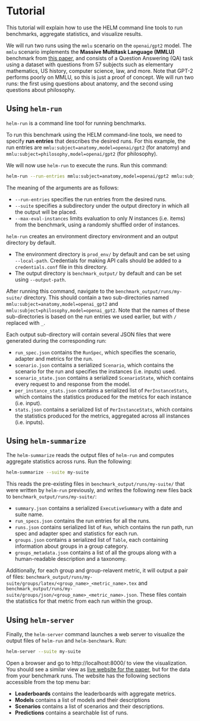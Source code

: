 # Tutorial

This tutorial will explain how to use the HELM command line tools to run benchmarks, aggregate statistics, and visualize results.

We will run two runs using the `mmlu` scenario on the `openai/gpt2` model. The `mmlu` scenario implements the **Massive Multitask Language (MMLU)** benchmark from [this paper](https://arxiv.org/pdf/2009.03300.pdf), and consists of a Question Answering (QA) task using a dataset with questions from 57 subjects such as elementary mathematics, US history, computer science, law, and more. Note that GPT-2 performs poorly on MMLU, so this is just a proof of concept. We will run two runs: the first using questions about anatomy, and the second using questions about philosophy.

## Using `helm-run`

`helm-run` is a command line tool for running benchmarks.

To run this benchmark using the HELM command-line tools, we need to specify **run entries** that describes the desired runs. For this example, the run entries are `mmlu:subject=anatomy,model=openai/gpt2` (for anatomy) and `mmlu:subject=philosophy,model=openai/gpt2` (for philosophy).

We will now use `helm-run` to execute the runs. Run this command:

```sh
helm-run --run-entries mmlu:subject=anatomy,model=openai/gpt2 mmlu:subject=philosophy,model=openai/gpt2 --suite my-suite --max-eval-instances 10
```

The meaning of the arguments are as follows:

- `--run-entries` specifies the run entries from the desired runs.
- `--suite` specifies a subdirectory under the output directory in which all the output will be placed.
- `--max-eval-instances` limits evaluation to only *N* instances (i.e. items) from the benchmark, using a randomly shuffled order of instances.

`helm-run` creates an environment directory environment and an output directory by default.

-  The environment directory is `prod_env/` by default and can be set using `--local-path`. Credentials for making API calls should be added to a `credentials.conf` file in this directory.
-  The output directory is `benchmark_output/` by default and can be set using `--output-path`.

After running this command, navigate to the `benchmark_output/runs/my-suite/` directory. This should contain a two sub-directories named `mmlu:subject=anatomy,model=openai_gpt2` and `mmlu:subject=philosophy,model=openai_gpt2`. Note that the names of these sub-directories is based on the run entries we used earlier, but with `/` replaced with `_`.

Each output sub-directory will contain several JSON files that were generated during the corresponding run:

- `run_spec.json` contains the `RunSpec`, which specifies the scenario, adapter and metrics for the run.
- `scenario.json` contains a serialized `Scenario`, which contains the scenario for the run and specifies the instances (i.e. inputs) used.
- `scenario_state.json` contains a serialized `ScenarioState`, which contains every request to and response from the model.
- `per_instance_stats.json` contains a serialized list of `PerInstanceStats`, which contains the statistics produced for the metrics for each instance (i.e. input).
- `stats.json` contains a serialized list of `PerInstanceStats`, which contains the statistics produced for the metrics, aggregated across all instances (i.e. inputs).

## Using `helm-summarize`

The `helm-summarize` reads the output files of `helm-run` and computes aggregate statistics across runs. Run the following:

```sh
helm-summarize --suite my-suite
```

This reads the pre-existing files in `benchmark_output/runs/my-suite/` that were written by `helm-run` previously, and writes the following new files back to `benchmark_output/runs/my-suite/`:

- `summary.json` contains a serialized `ExecutiveSummary` with a date and suite name.
- `run_specs.json` contains the run entries for all the runs.
- `runs.json` contains serialized list of `Run`, which contains the run path, run spec and adapter spec and statistics for each run.
- `groups.json` contains a serialized list of `Table`, each containing information about groups in a group category.
- `groups_metadata.json` contains a list of all the groups along with a human-readable description and a taxonomy.

Additionally, for each group and group-relavent metric, it will output a pair of files: `benchmark_output/runs/my-suite/groups/latex/<group_name>_<metric_name>.tex` and `benchmark_output/runs/my-suite/groups/json/<group_name>_<metric_name>.json`. These files contain the statistics for that metric from each run within the group.

## Using `helm-server`

Finally, the `helm-server` command launches a web server to visualize the output files of `helm-run` and `helm-benchmark`. Run:

```sh
helm-server --suite my-suite
```

Open a browser and go to http://localhost:8000/ to view the visualization. You should see a similar view as [live website for the paper](https://crfm.stanford.edu/helm/classic/latest/), but for the data from your benchmark runs. The website has the following sections accessible from the top menu bar:

- **Leaderboards** contains the leaderboards with aggregate metrics.
- **Models** contains a list of models and their descriptions
- **Scenarios** contains a list of scenarios and their descriptions.
- **Predictions** contains a searchable list of runs.
